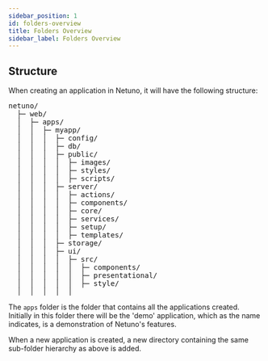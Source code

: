 ```yaml
---
sidebar_position: 1
id: folders-overview
title: Folders Overview
sidebar_label: Folders Overview
---
```


## Structure
When creating an application in Netuno, it will have the following structure:

<pre>
netuno/
  ├─ web/
  │  ├─ apps/
  │  │  ├─ myapp/
  │  │  │  ├─ config/
  │  │  │  ├─ db/
  │  │  │  ├─ public/
  │  │  │  │  ├─ images/
  │  │  │  │  ├─ styles/
  │  │  │  │  ├─ scripts/
  │  │  │  ├─ server/
  │  │  │  │  ├─ actions/
  │  │  │  │  ├─ components/
  │  │  │  │  ├─ core/
  │  │  │  │  ├─ services/
  │  │  │  │  ├─ setup/
  │  │  │  │  ├─ templates/
  │  │  │  ├─ storage/
  │  │  │  ├─ ui/
  │  │  │  │  ├─ src/
  │  │  │  │  │  ├─ components/
  │  │  │  │  │  ├─ presentational/
  │  │  │  │  │  ├─ style/
  │  │  │  │  │
</pre>

The `apps` folder is the folder that contains all the applications created. Initially in this folder there will be the 'demo' application, which as the name indicates, is a demonstration of Netuno's features.
 
When a new application is created, a new directory containing the same sub-folder hierarchy as above is added. 